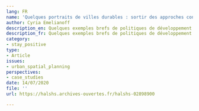 ```yaml
---
lang: FR
name: 'Quelques portraits de villes durables : sortir des approches conventionnelles'
author: Cyria Emelianoff
description_en: Quelques exemples brefs de politiques de développement local intéressant
description_fr: Quelques exemples brefs de politiques de développement local intéressant
category:
- stay_positive
type:
- Article
issues:
- urban_spatial_planning
perspectives:
- case_studies
date: 14/07/2020
file: ''
url: https://halshs.archives-ouvertes.fr/halshs-02898900

---
```

